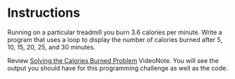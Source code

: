 # Instructions  

Running on a particular treadmill you burn 3.6 calories per minute. Write a program that uses a loop to display the number of calories burned after 5, 10, 15, 20, 25, and 30 minutes.

Review [Solving the Calories Burned Problem](https://mediaplayer.pearsoncmg.com/assets/gaddis_cpp10e_0504_Solving_Calories_Burned_Problem) VideoNote. You will see the output you should have for this programming challenge as well as the code. 
